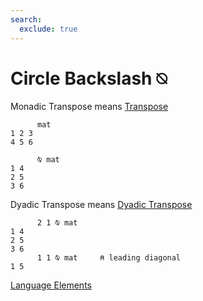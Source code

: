 ```yaml
---
search:
  exclude: true
---
```

<h1 class="heading"><span class="name">Circle Backslash</span> <span class="command">⍉</span></h1>

Monadic Transpose means
[Transpose](../primitive-functions/transpose-monadic.md)
```apl
      mat
1 2 3
4 5 6

      ⍉ mat
1 4
2 5
3 6
```

Dyadic Transpose means
[Dyadic Transpose](../primitive-functions/transpose-dyadic.md)
```apl
      2 1 ⍉ mat
1 4
2 5
3 6
      1 1 ⍉ mat     ⍝ leading diagonal
1 5
```
[Language Elements](./language-elements.md)


